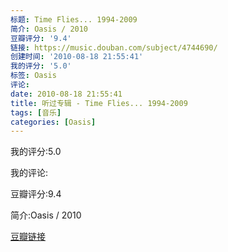 ```yaml
---
标题: Time Flies... 1994-2009
简介: Oasis / 2010
豆瓣评分: '9.4'
链接: https://music.douban.com/subject/4744690/
创建时间: '2010-08-18 21:55:41'
我的评分: '5.0'
标签: Oasis
评论:
date: 2010-08-18 21:55:41
title: 听过专辑 - Time Flies... 1994-2009
tags: [音乐]
categories: [Oasis]
---
```


我的评分:5.0

我的评论:

豆瓣评分:9.4

简介:Oasis / 2010

[豆瓣链接](https://music.douban.com/subject/4744690/)

